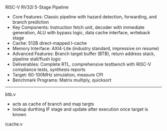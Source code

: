 RISC-V RV32I 5-Stage Pipeline
- Core Features: Classic pipeline with hazard detection, forwarding, and branch prediction
- Key Components: Instruction fetch unit, decoder with immediate generation, ALU with bypass logic, data cache interface, writeback stage
- Cache: 512B direct-mapped I-cache 
- Memory Interface: AXI4-Lite (industry standard, impressive on resume)
- Advanced Features: Branch target buffer (BTB), return address stack, pipeline stall/flush logic
- Deliverables: Complete RTL, comprehensive testbench with RISC-V compliance tests, synthesis reports
- Target: 60-100MHz simulation, measure CPI
- Benchmark Programs: Matrix multiply, quicksort

---
btb.v
- acts as cache of branch and map targts
- lookup durthing IF stage and update after execution once target is known

icache.v
